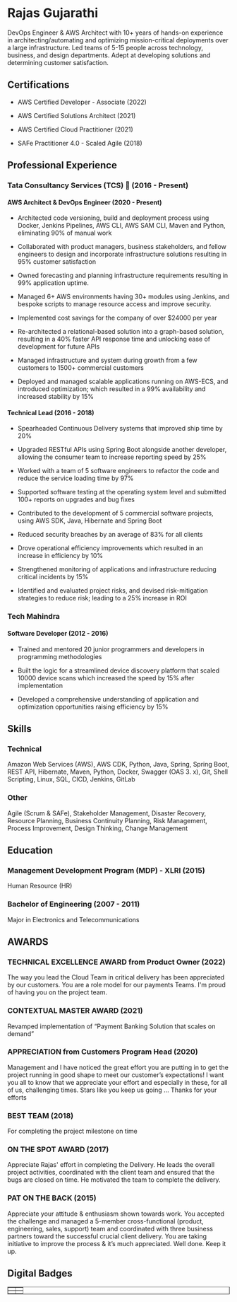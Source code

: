 # Rajas Gujarathi

DevOps Engineer & AWS Architect with 10+ years of hands-on experience in architecting/automating and optimizing mission-critical deployments over a large infrastructure. Led teams of 5-15 people across technology, business, and design departments. Adept at developing solutions and determining customer satisfaction.

## Certifications

* AWS Certified Developer - Associate (2022)

* AWS Certified Solutions Architect (2021)

* AWS Certified Cloud Practitioner (2021)

* SAFe Practitioner 4.0 - Scaled Agile (2018)

## Professional Experience

### Tata Consultancy Services (TCS) 📆 (2016 - Present)

#### AWS Architect & DevOps Engineer (2020 - Present)

* Architected code versioning, build and deployment process using Docker, Jenkins Pipelines, AWS CLI, AWS SAM CLI, Maven and Python, eliminating 90% of manual work

* Collaborated with product managers, business stakeholders, and fellow engineers to design and incorporate infrastructure solutions resulting in 95% customer satisfaction

* Owned forecasting and planning infrastructure requirements resulting in 99% application uptime.

* Managed 6+ AWS environments having 30+ modules using Jenkins, and bespoke scripts to manage resource access and improve security.

* Implemented cost savings for the company of over $24000 per year

* Re-architected a relational-based solution into a graph-based solution, resulting in a 40% faster API response time and unlocking ease of development for future APIs

* Managed infrastructure and system during growth from a few customers to 1500+ commercial customers

* Deployed and managed scalable applications running on AWS-ECS, and introduced optimization; which resulted in a 99% availability and increased stability by 15%

#### Technical Lead (2016 - 2018)

* Spearheaded Continuous Delivery systems that improved ship time by 20%

* Upgraded RESTful APIs using Spring Boot alongside another developer, allowing the consumer team to increase reporting speed by 25%

* Worked with a team of 5 software engineers to refactor the code and reduce the service loading time by 97%

* Supported software testing at the operating system level and submitted 100+ reports on upgrades and bug fixes

* Contributed to the development of 5 commercial software projects, using AWS SDK, Java, Hibernate and Spring Boot

* Reduced security breaches by an average of 83% for all clients

* Drove operational efficiency improvements which resulted in an increase in efficiency by 10%

* Strengthened monitoring of applications and infrastructure reducing critical incidents by 15%

* Identified and evaluated project risks, and devised risk-mitigation strategies to reduce risk; leading to a 25% increase in ROI

### Tech Mahindra

#### Software Developer (2012 - 2016)

* Trained and mentored 20 junior programmers and developers in programming methodologies

* Built the logic for a streamlined device discovery platform that scaled 10000 device scans which increased the speed by 15% after implementation

* Developed a comprehensive understanding of application and optimization opportunities raising efficiency by 15%

## Skills

### Technical

Amazon Web Services (AWS), AWS CDK, Python, Java, Spring, Spring Boot, REST API, Hibernate, Maven, Python, Docker, Swagger (OAS 3. x), Git, Shell Scripting, Linux, SQL, CICD, Jenkins, GitLab

### Other

Agile (Scrum & SAFe), Stakeholder Management, Disaster Recovery, Resource Planning, Business Continuity Planning, Risk Management, Process Improvement, Design Thinking, Change Management

## Education

### Management Development Program (MDP) - XLRI (2015)

Human Resource (HR)

### Bachelor of Engineering (2007 - 2011)

Major in Electronics and Telecommunications

## AWARDS

### TECHNICAL EXCELLENCE AWARD from Product Owner (2022)

The way you lead the Cloud Team in critical delivery has been appreciated by our customers. You are a role model for our payments Teams. I'm proud of having you on the project team.

### CONTEXTUAL MASTER AWARD (2021)

Revamped implementation of “Payment Banking Solution that scales on demand”

### APPRECIATION from Customers Program Head (2020)

Management and I have noticed the great effort you are putting in to get the project running in good
shape to meet our customer’s expectations! I want you all to know that we appreciate your effort and
especially in these, for all of us, challenging times. Stars like you keep us going … Thanks for your efforts

### BEST TEAM (2018)

For completing the project milestone on time

### ON THE SPOT AWARD (2017)

Appreciate Rajas' effort in completing the Delivery. He leads the overall project activities, coordinated with
the client team and ensured that the bugs are closed on time. He motivated the team to complete the
delivery.

### PAT ON THE BACK (2015)

Appreciate your attitude & enthusiasm shown towards work. You accepted the challenge and managed a
5-member cross-functional (product, engineering, sales, support) team and coordinated with three
business partners toward the successful crucial client delivery. You are taking initiative to improve the
process & it’s much appreciated. Well done. Keep it up.

## Digital Badges

<table style="border-collapse: collapse; width: 100%;" border="1">
<tbody>
<tr>
<td style="width: 50%;"><div data-iframe-width="500" data-iframe-height="270" data-share-badge-id="babef91f-9c72-49cf-b4e6-f24eecd64b41" data-share-badge-host="https://www.credly.com"></div><script type="text/javascript" async src="//cdn.credly.com/assets/utilities/embed.js"></script></td>
<td style="width: 50%;"><div data-iframe-width="500" data-iframe-height="270" data-share-badge-id="72dba32c-cb0b-44e8-a9f5-f6ead3e347c6" data-share-badge-host="https://www.credly.com"></div><script type="text/javascript" async src="//cdn.credly.com/assets/utilities/embed.js"></script></td>
</tr>
<tr>
<td style="width: 50%;"><div data-iframe-width="500" data-iframe-height="270" data-share-badge-id="b555a04b-37fd-471b-9917-3ab94b4d7b96" data-share-badge-host="https://www.credly.com"></div><script type="text/javascript" async src="//cdn.credly.com/assets/utilities/embed.js"></script></td>
<td style="width: 50%;"><div data-iframe-width="500" data-iframe-height="270" data-share-badge-id="abb4dfef-7348-492c-afcc-748251f54ad8" data-share-badge-host="https://www.credly.com"></div><script type="text/javascript" async src="//cdn.credly.com/assets/utilities/embed.js"></script></td>
</tr>
</tbody>
</table>